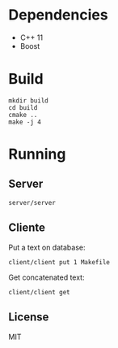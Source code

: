 # Dependencies
 
* C++ 11
* Boost 

# Build

```
mkdir build
cd build
cmake ..
make -j 4
```

# Running

## Server

```
server/server
```

## Cliente

Put a text on database:
```
client/client put 1 Makefile
```

Get concatenated text:
```
client/client get
```

## License

MIT
